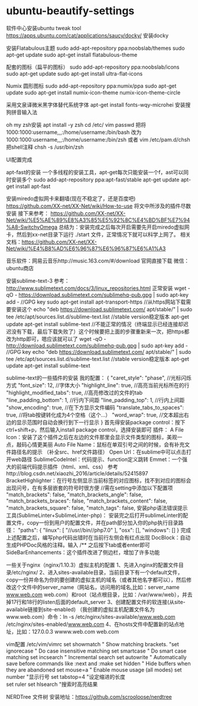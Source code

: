 # ubuntu-beautify-settings
软件中心安装ubuntu tweak tool
https://apps.ubuntu.com/cat/applications/saucy/docky/  安装docky

安装Flatabulous主题
sudo add-apt-repository ppa:noobslab/themes
sudo apt-get update
sudo apt-get install flatabulous-theme

配套的图标（扁平的图标）
sudo add-apt-repository ppa:noobslab/icons
sudo apt-get update
sudo apt-get install ultra-flat-icons

Numix 圆形图标
sudo add-apt-repository ppa:numix/ppa
sudo apt-get update
sudo apt-get install numix-icon-theme numix-icon-theme-circle

采用文泉译微米黑字体替代系统字体
apt-get install fonts-wqy-microhei
安装搜狗拼音输入法

oh my zsh安装
apt install -y zsh
cd /etc/ 
vim passwd
把将   1000:1000:username,,,:/home/username:/bin/bash  改为 1000:1000:username,,,:/home/username:/bin/zsh
或者
vim /etc/pam.d/chsh   把shell注释
chsh -s /usr/bin/zsh

UI配置完成


apt-fast的安装  一个多线程的安装工具，apt-get每次只能安装一个f，ast可以同时安装多个
sudo add-apt-repository ppa:apt-fast/stable
apt-get update
apt-get install apt-fast

安装miredo虚拟网卡来翻墙(现在不稳定了，还是百度吧)
https://github.com/XX-net/XX-Net/wiki/How-to-use  将文中所涉及的插件尽数安装
接下来参考：
https://github.com/XX-net/XX-Net/wiki/%E5%AE%89%E8%A3%85%E5%92%8C%E4%BD%BF%E7%94%A8-SwitchyOmega
总结为：安装完成之后每次开启需要先开启miredo虚拟网卡，然后到xx-net目录下运行 ./start 文件，正常情况下就可以科学上网了。
相关文档：https://github.com/XX-net/XX-Net/wiki/%E4%B8%AD%E6%96%87%E6%96%87%E6%A1%A3

音乐软件：网易云音乐http://music.163.com/#/download  官网直接下载
微信：ubuntu商店

安装sublime-text-3
参考：http://www.sublimetext.com/docs/3/linux_repositories.html
正常安装
wget -qO - https://download.sublimetext.com/sublimehq-pub.gpg | sudo apt-key add -    //GPG key
sudo apt-get install apt-transport-https  //从https网站下载需要安装这个
echo "deb https://download.sublimetext.com/ apt/stable/" | sudo tee /etc/apt/sources.list.d/sublime-text.list   //stable version稳定版本
apt-get update
apt-get install sublime-text
//不能正常的情况（终端显示已经连接却迟迟没有下载，最后下载失败了）这个时候要把上面的步骤重新来一次，把https都改为http即可，嗯应该就可以了
wget -qO - http://download.sublimetext.com/sublimehq-pub.gpg | sudo apt-key add -    //GPG key
echo "deb https://download.sublimetext.com/ apt/stable/" | sudo tee /etc/apt/sources.list.d/sublime-text.list   //stable version稳定版本
apt-get update
apt-get install sublime-text

sublime-text的一些插件的安装
我的配置：
{
    "caret_style": "phase",  //光标闪烁方式
    "font_size": 12,  //字体大小
    "highlight_line": true,  //高亮当前光标所在的行
    "highlight_modified_tabs": true,   //高亮修改过的文件的tab
    "line_padding_bottom": 1,  //行内下间距
    "line_padding_top": 1,  //行内上间距
    "show_encoding": true,  //在下方显示文件编码
    "translate_tabs_to_spaces": true,  //将tab按键转化成为4个空格（这个...）
    "word_wrap": true,  //文本超出右边的显示范围时自动会换行到下一行显示
}
首先得安装package control：按下ctrl+shift+p，然后输入install package control，选择安装即可
插件：
A File Icon：安装了这个插件之后在左边的文件那里会显示文件类型的图标，美观一点，敲码心情更美丽
Auto File Name：鼠标在单双引号之间的时候，会有补充文件路径名的提示 （补全src、href文件路径）
Open Url：在sublime中可以点击打开web路径
SublimeCodeIntel：代码提示、function定义跳转
Emmet：一个强大的前端代码提示插件（html、xml、css）  参考http://blog.csdn.net/xiaozhi_2016/article/details/52415897
BracketHighlighter：在行号左侧显示当前标签的对应图标，找不到对应的图标会出现问号，在有多层嵌套的符号时很方便
//需在setting中添加以下配置项
"match_brackets": false,
"match_brackets_angle": false,
"match_brackets_braces": false,
"match_brackets_content": false,
"match_brackets_square": false,
"match_tags": false,
安装php语法错误提示工具(SublimeLinter+SublimeLinter-php)：
安装完之后打开sublimeLinter的配置文件，copy一份到用户的配置文件，并在path部分加入你的php执行目录路径：
"paths": {
    "linux": [
        "//usr//bin//php7.0"
    ],
    "osx": [],
    "windows": []
}
完成上述配置之后，编写php代码出错时在当前行左侧会有红点出现
DocBlock：自动生成PHPDoc风格的注释。输入  /**   之后按下tab或者enter即可
SideBarEnhancements：这个插件改进了侧边栏，增加了许多功能


一些关于nginx（nginx/1.10.3）虚拟主机的配置
1、先进入nginx的配置文件目录/etc/nginx/
2、进入sites-available目录，当前目录下有一个default文件，copy一份并命名为你的要创建的虚拟主机的域名（或者其他名字都可以），然后修改这个文件中的server_name（网站名，访问用的域名,比如：server_name www.web.com web.com）和root（站点根目录，比如：/var/www/web），并去掉17行和18行的listen后面的default_server
3、创建配置文件的软连接(从site-available链接到site-enabled)  （我创建的虚拟主机配置文件名为www.web.com）命令：ln -s /etc/nginx/sites-available/www.web.com /etc/nginx/sites-enabled/www.web.com
4、在hosts文件中配置新的站点地址，比如：127.0.0.3 wwww.web.com web.com

vim配置
/etc/vim/vimrc
set showmatch       " Show matching brackets.
"set ignorecase     " Do case insensitive matching
set smartcase       " Do smart case matching
set incsearch      " Incremental search
set autowrite      " Automatically save before commands like :next and :make
set hidden     " Hide buffers when they are abandoned
set mouse=a        " Enable mouse usage (all modes)
set number	"显示行号
set tabstop=4   "设定缩进的长度  
set ruler
set hlsearch    "搜索时高亮结果

NERDTree 文件树
安装地址：https://github.com/scrooloose/nerdtree
